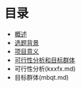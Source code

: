 # 目录
* [概述](README.md)
 * [选题背景](xtbj.md)
 * [项目意义](xmyy.md)
* [可行性分析和目标群体]()
 * 可行性分析(kxxfx.md)
 * 目标群体(mbqt.md)


